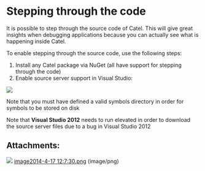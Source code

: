 # Stepping through the code

It is possible to step through the source code of Catel. This will give great insights when debugging applications because you can actually see what is happening inside Catel.

To enable stepping through the source code, use the following steps:

1.  Install any Catel package via NuGet (all have support for stepping through the code)
2.  Enable source server support in Visual Studio:

![](attachments/622630/26509325.png)

Note that you must have defined a valid symbols directory in order for symbols to be stored on disk

Note that **Visual Studio 2012** needs to run elevated in order to download the source server files due to a bug in Visual Studio 2012

## Attachments:

![](images/icons/bullet_blue.gif) [image2014-4-17 12:7:30.png](attachments/622630/26509325.png) (image/png)

